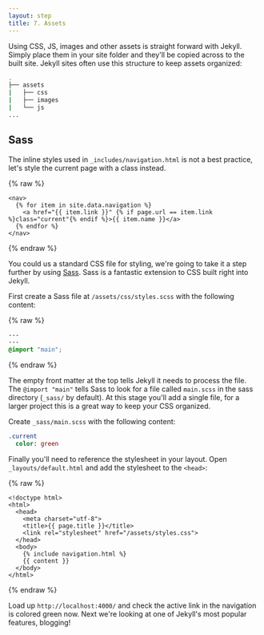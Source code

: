 ```yaml
---
layout: step
title: 7. Assets
---
```

Using CSS, JS, images and other assets is straight forward with Jekyll. Simply
place them in your site folder and they'll be copied across to the built site.
Jekyll sites often use this structure to keep assets organized:

```sh
.
├── assets
|   ├── css
|   ├── images
|   └── js
...
```

## Sass

The inline styles used in `_includes/navigation.html` is not a best practice,
let's style the current page with a class instead.

{% raw %}
```liquid
<nav>
  {% for item in site.data.navigation %}
    <a href="{{ item.link }}" {% if page.url == item.link %}class="current"{% endif %}>{{ item.name }}</a>
  {% endfor %}
</nav>
```
{% endraw %}

You could us a standard CSS file for styling, we're going to take it a step
further by using [Sass](https://sass-lang.com/). Sass is a fantastic extension
to CSS built right into Jekyll.

First create a Sass file at `/assets/css/styles.scss` with the following
content:

{% raw %}
```css
---
---
@import "main";
```
{% endraw %}

The empty front matter at the top tells Jekyll it needs to process the file. The
`@import "main"` tells Sass to look for a file called `main.scss` in the sass
directory (`_sass/` by default). At this stage you'll add a single
file, for a larger project this is a great way to keep your CSS organized.

Create `_sass/main.scss` with the following content:

```sass
.current
  color: green
```

Finally you'll need to reference the stylesheet in your layout. Open
`_layouts/default.html` and add the stylesheet to the `<head>`:

{% raw %}
```liquid
<!doctype html>
<html>
  <head>
    <meta charset="utf-8">
    <title>{{ page.title }}</title>
    <link rel="stylesheet" href="/assets/styles.css">
  </head>
  <body>
    {% include navigation.html %}
    {{ content }}
  </body>
</html>
```
{% endraw %}

Load up `http://localhost:4000/` and check the active link in the navigation is
colored green now. Next we're looking at one of Jekyll's most popular features,
blogging!
